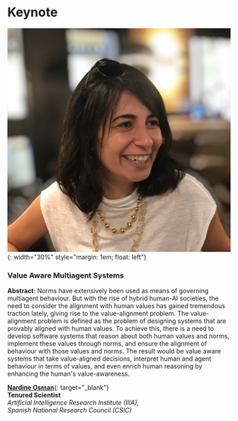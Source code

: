 ---
---

# Keynote

![image](assets/img/nardine_photo.png){: width="30%" style="margin: 1em; float: left"}

### Value Aware Multiagent Systems

**Abstract**: Norms have extensively been used as means of governing multiagent behaviour. But with the rise of hybrid human-AI societies, the need to consider the alignment with human values has gained tremendous traction lately, giving rise to the value-alignment problem. The value-alignment problem is defined as the problem of designing systems that are provably aligned with human values. To achieve this, there is a need to develop software systems that reason about both human values and norms, implement these values through norms, and ensure the alignment of behaviour with those values and norms. The result would be value aware systems that take value-aligned decisions, interpret human and agent behaviour in terms of values, and even enrich human reasoning by enhancing the human's value-awareness.

[**Nardine Osman**](https://nardine.notion.site/Nardine-Z-Osman-c3442d2e92f5410a8ae415914d263dd0){: target="_blank"}<br/>
**Tenured Scientist**<br/>
_Artificial Intelligence Research Institute (IIIA),_<br/>
_Spanish National Research Council (CSIC)_
